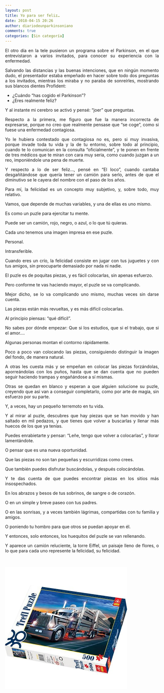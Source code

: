 ```yaml
---
layout: post
title: Yo para ser feliz…
date: 2018-04-15 20:26
author: diariodeunparkinsoniano
comments: true
categories: [Sin categoría]
---
```

<p style="text-align:justify;">El otro día en la tele pusieron un programa sobre el Parkinson, en el que entrevistaron a varios invitados, para conocer su experiencia con la enfermedad.</p>
<p style="text-align:justify;">Salvando las distancias y las buenas intenciones, que en ningún momento dudo, el presentador estaba empeñado en hacer sobre todo dos preguntas a los invitados, mientras los miraba y no paraba de sonreírles, mostrando sus blancos dientes Profident:</p>

<ul style="text-align:justify;">
	<li>¿Cuándo “has cogido el Parkinson”?</li>
	<li>¿Eres realmente feliz?</li>
</ul>
<p style="text-align:justify;">Y al instante mi cerebro se activó y pensé: “joer” que preguntas.</p>
<p style="text-align:justify;">Respecto a la primera, me figuro que fue la manera incorrecta de expresarse, porque no creo que realmente pensase que “se coge”, como si fuese una enfermedad contagiosa.</p>
<p style="text-align:justify;">Yo le hubiera contestado que contagiosa no es, pero si muy invasiva, porque invade toda tu vida y la de tu entorno, sobre todo al principio, cuando te lo comunican en la consulta “oficialmente”, y te ponen en frente de tres médicos que te miran con cara muy seria, como cuando juzgan a un reo, imponiéndole una pena de muerte.</p>
<p style="text-align:justify;">Y respecto a lo de ser feliz…, pensé en “El loco”, cuando cantaba desgañitándose que quería tener un camión para serlo, antes de que el diminutivo se le cayera del nombre con el paso de los años.</p>
<p style="text-align:justify;">Para mí, la felicidad es un concepto muy subjetivo, y, sobre todo, muy relativo.</p>
<p style="text-align:justify;">Vamos, que depende de muchas variables, y una de ellas es uno mismo.</p>
<p style="text-align:justify;">Es como un puzle para ejercitar tu mente.</p>
<p style="text-align:justify;">Puede ser un camión, rojo, negro, o azul, o lo que tú quieras.</p>
<p style="text-align:justify;">Cada uno tenemos una imagen impresa en ese puzle.</p>
<p style="text-align:justify;">Personal.</p>
<p style="text-align:justify;">Intransferible.</p>
<p style="text-align:justify;">Cuando eres un crío, la felicidad consiste en jugar con tus juguetes y con tus amigos, sin preocuparte demasiado por nada ni nadie.</p>
<p style="text-align:justify;">El puzle es de poquitas piezas, y es fácil colocarlas, sin apenas esfuerzo.</p>
<p style="text-align:justify;">Pero conforme te vas haciendo mayor, el puzle se va complicando.</p>
<p style="text-align:justify;">Mejor dicho, se lo va complicando uno mismo, muchas veces sin darse cuenta.</p>
<p style="text-align:justify;">Las piezas están más revueltas, y es más difícil colocarlas.</p>
<p style="text-align:justify;">Al principio piensas: “qué difícil”.</p>
<p style="text-align:justify;">No sabes por dónde empezar: Que si los estudios, que si el trabajo, que si el amor….</p>
<p style="text-align:justify;">Algunas personas montan el contorno rápidamente.</p>
<p style="text-align:justify;">Poco a poco van colocando las piezas, consiguiendo distinguir la imagen del fondo, de manera natural.</p>
<p style="text-align:justify;">A otras les cuesta más y se empeñan en colocar las piezas forzándolas, aporreándolas con los puños, hasta que se dan cuenta que no pueden seguir haciendo trampas y engañándose a sí mismas.</p>
<p style="text-align:justify;">Otras se quedan en blanco y esperan a que alguien solucione su puzle, creyendo que así van a conseguir completarlo, como por arte de magia, sin esfuerzo por su parte.</p>
<p style="text-align:justify;">Y, a veces, hay un pequeño terremoto en tu vida.</p>
<p style="text-align:justify;">Y al mirar al puzle, descubres que hay piezas que se han movido y han saltado en mil pedazos, y que tienes que volver a buscarlas y llenar más huecos de los que ya tenías.</p>
<p style="text-align:justify;">Puedes enrabietarte y pensar: “Leñe, tengo que volver a colocarlas”, y llorar lamentándote.</p>
<p style="text-align:justify;">O pensar que es una nueva oportunidad.</p>
<p style="text-align:justify;">Que las piezas no son tan pequeñas y escurridizas como crees.</p>
<p style="text-align:justify;">Que también puedes disfrutar buscándolas, y después colocándolas.</p>
<p style="text-align:justify;">Y te das cuenta de que puedes encontrar piezas en los sitios más insospechados.</p>
<p style="text-align:justify;">En los abrazos y besos de tus sobrinos, de sangre o de corazón.</p>
<p style="text-align:justify;">O en un simple y breve paseo con tus padres.</p>
<p style="text-align:justify;">O en las sonrisas, y a veces también lágrimas, compartidas con tu familia y amigos.</p>
<p style="text-align:justify;">O poniendo tu hombro para que otros se puedan apoyar en él.</p>
<p style="text-align:justify;">Y entonces, solo entonces, los huequitos del puzle se van rellenando.</p>
<p style="text-align:justify;">Y aparece un camión reluciente, la torre Eiffel, un paisaje lleno de flores, o lo que para cada uno represente la felicidad, su felicidad.</p>
&nbsp;
<p style="text-align:justify;"><img class="img-fluid"  clasXs=" size-full wp-image-637 aligncenter" src="/assets/images/2018/04/trefl-puzzle-500-pieces-camion-etincellant-45390-1.jpg" alt="trefl-puzzle-500-pieces-camion-etincellant.45390-1" width="400" height="400" /></p>
